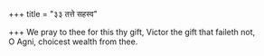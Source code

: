 +++
title = "३३ तत्ते सहस्व"

+++
We pray to thee for this thy gift, Victor the gift that faileth not,  
     O Agni, choicest wealth from thee.